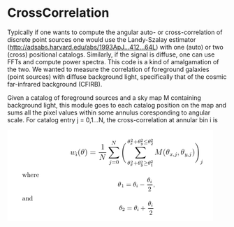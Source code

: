 # CrossCorrelation
Typically if one wants to compute the angular auto- or cross-correlation of discrete point sources one would 
use the Landy-Szalay estimator (http://adsabs.harvard.edu/abs/1993ApJ...412...64L) with one (auto) or two (cross)
positional catalogs. Similarly, if the signal is diffuse, one can use FFTs and compute power spectra. This code
is a kind of amalgamation of the two. We wanted to measure the correlation of foreground galaxies (point sources) with 
diffuse background light, specifically that of the cosmic far-infrared background (CFIRB). 

Given a catalog of foreground sources and a sky map M containing background light, this module goes to each catalog position 
on the map and sums all the pixel values within some annulus coresponding to angular scale. For catalog entry j = 0,1...N, the cross-correlation at annular bin i is

![Alt text](math.png)

